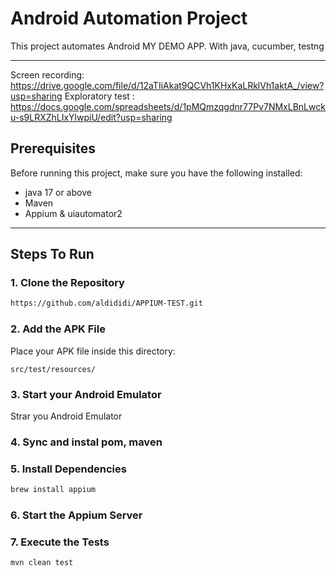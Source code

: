 # Android Automation Project

This project automates Android MY DEMO APP. With java, cucumber, testng

---
Screen recording: https://drive.google.com/file/d/12aTIiAkat9QCVh1KHxKaLRklVh1aktA_/view?usp=sharing
Exploratory test : https://docs.google.com/spreadsheets/d/1pMQmzqgdnr77Pv7NMxLBnLwcku-s9LRXZhLIxYlwpiU/edit?usp=sharing

## Prerequisites

Before running this project, make sure you have the following installed:

- java 17 or above
- Maven
- Appium & uiautomator2
---

## Steps To Run

### 1. Clone the Repository
```sh
https://github.com/aldididi/APPIUM-TEST.git
```

### 2. Add the APK File

Place your APK file inside this directory:

```
src/test/resources/
```

### 3. Start your Android Emulator

Strar you Android Emulator

### 4. Sync and instal pom, maven

### 5. Install Dependencies

```sh
brew install appium
```

### 6. Start the Appium Server


### 7. Execute the Tests

```sh
mvn clean test
```
